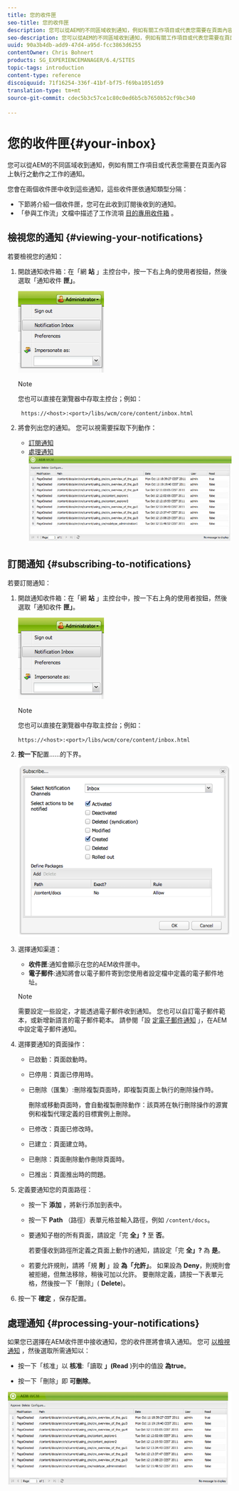 ```yaml
---
title: 您的收件匣
seo-title: 您的收件匣
description: 您可以從AEM的不同區域收到通知，例如有關工作項目或代表您需要在頁面內容上執行之動作之工作的通知。
seo-description: 您可以從AEM的不同區域收到通知，例如有關工作項目或代表您需要在頁面內容上執行之動作之工作的通知。
uuid: 90a3b4db-add9-47d4-a95d-fcc3863d6255
contentOwner: Chris Bohnert
products: SG_EXPERIENCEMANAGER/6.4/SITES
topic-tags: introduction
content-type: reference
discoiquuid: 71f16254-336f-41bf-bf75-f69ba1051d59
translation-type: tm+mt
source-git-commit: cdec5b3c57ce1c80c0ed6b5cb7650b52cf9bc340

---
```



# 您的收件匣{#your-inbox}

您可以從AEM的不同區域收到通知，例如有關工作項目或代表您需要在頁面內容上執行之動作之工作的通知。

您會在兩個收件匣中收到這些通知，這些收件匣依通知類型分隔：

* 下節將介紹一個收件匣，您可在此收到訂閱後收到的通知。
* 「參與工作流」文檔中描述了工作流項 [目的專用收件箱](/help/sites-classic-ui-authoring/classic-workflows-participating.md) 。

## 檢視您的通知 {#viewing-your-notifications}

若要檢視您的通知：

1. 開啟通知收件箱：在「網 **站** 」主控台中，按一下右上角的使用者按鈕，然後選取「通知收件 **匣」**。

   ![screen_shot_2012-02-08at105226am](assets/screen_shot_2012-02-08at105226am.png)

   >[!NOTE]
   >
   >您也可以直接在瀏覽器中存取主控台；例如：
   >
   >` https://<host>:<port>/libs/wcm/core/content/inbox.html`

1. 將會列出您的通知。 您可以視需要採取下列動作：

   * [訂閱通知](#subscribing-to-notifications)
   * [處理通知](#processing-your-notifications)
   ![chlimage_1-8](assets/chlimage_1-8.jpeg)

## 訂閱通知 {#subscribing-to-notifications}

若要訂閱通知：

1. 開啟通知收件箱：在「網 **站** 」主控台中，按一下右上角的使用者按鈕，然後選取「通知收件 **匣」**。

   ![screen_shot_2012-02-08at105226am-1](assets/screen_shot_2012-02-08at105226am-1.png)

   >[!NOTE]
   >
   >您也可以直接在瀏覽器中存取主控台；例如：
   >
   >`https://<host>:<port>/libs/wcm/core/content/inbox.html`

1. **按一下**&#x200B;配置……的下界。

   ![screen_shot_2012-02-08at111056am](assets/screen_shot_2012-02-08at111056am.png)

1. 選擇通知渠道：

   * **收件匣**:通知會顯示在您的AEM收件匣中。
   * **電子郵件**:通知將會以電子郵件寄到您使用者設定檔中定義的電子郵件地址。
   >[!NOTE]
   >
   >需要設定一些設定，才能透過電子郵件收到通知。 您也可以自訂電子郵件範本，或新增新語言的電子郵件範本。 請參閱「設 [定電子郵件通知](/help/sites-administering/notification.md#configuringemailnotification) 」，在AEM中設定電子郵件通知。

1. 選擇要通知的頁面操作：

   * 已啟動：頁面啟動時。
   * 已停用：頁面已停用時。
   * 已刪除（匯集）:刪除複製頁面時，即複製頁面上執行的刪除操作時。

      刪除或移動頁面時，會自動複製刪除動作：該頁將在執行刪除操作的源實例和複製代理定義的目標實例上刪除。

   * 已修改：頁面已修改時。
   * 已建立：頁面建立時。
   * 已刪除：頁面刪除動作刪除頁面時。
   * 已推出：頁面推出時的問題。

1. 定義要通知您的頁面路徑：

   * 按一下 **添加** ，將新行添加到表中。
   * 按一下 **Path** （路徑）表單元格並輸入路徑，例如 `/content/docs`。
   * 要通知子樹的所有頁面，請設定「完 **全」?** 至 **否**。

      若要僅收到路徑所定義之頁面上動作的通知，請設定「完 **全」?** 為 **是**。

   * 若要允許規則，請將「規 **則** 」設 **為「允許」**。 如果設為 **Deny**，則規則會被拒絕，但無法移除，稍後可加以允許。
   要刪除定義，請按一下表單元格，然後按一下「刪除」( **Delete**)。

1. 按一下 **確定** ，保存配置。

## 處理通知 {#processing-your-notifications}

如果您已選擇在AEM收件匣中接收通知，您的收件匣將會填入通知。 您可 [以檢視通知](#viewing-your-notifications) ，然後選取所需通知以：

* 按一下「核准」以 **核准**:「讀取 **」(Read** )列中的值設 **為true**。

* 按一下「刪除」即 **可刪除**。

![chlimage_1-9](assets/chlimage_1-9.jpeg)

